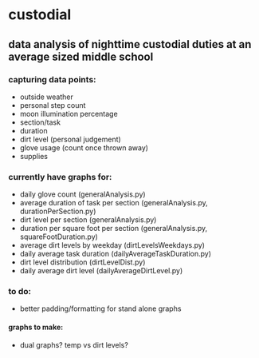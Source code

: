 # custodial

## data analysis of nighttime custodial duties at an average sized middle school

### capturing data points:
- outside weather
- personal step count
- moon illumination percentage
- section/task
- duration
- dirt level (personal judgement)
- glove usage (count once thrown away)
- supplies

### currently have graphs for:
- daily glove count (generalAnalysis.py)
- average duration of task per section (generalAnalysis.py, durationPerSection.py)
- dirt level per section (generalAnalysis.py)
- duration per square foot per section (generalAnalysis.py, squareFootDuration.py)
- average dirt levels by weekday (dirtLevelsWeekdays.py)
- daily average task duration (dailyAverageTaskDuration.py)
- dirt level distribution (dirtLevelDist.py)
- daily average dirt level (dailyAverageDirtLevel.py)

### to do:

- better padding/formatting for stand alone graphs

#### graphs to make:

- dual graphs? temp vs dirt levels? 




